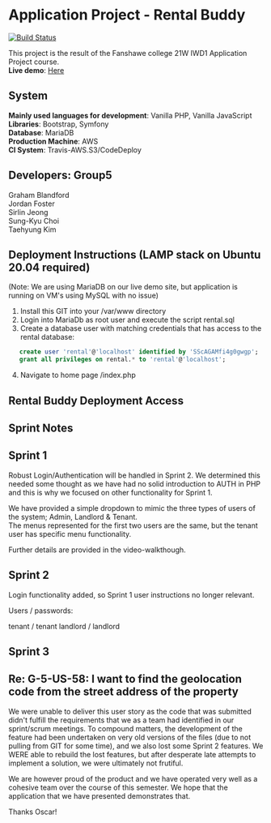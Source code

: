 # Application Project - Rental Buddy
 
[![Build Status](https://travis-ci.com/TaehyungAlexKim/Application-Project-Rental-Buddy.svg?token=aTxJ7y6DwwppjrZauChh&branch=main)](https://travis-ci.com/TaehyungAlexKim/Application-Project-Rental-Buddy)

This project is the result of the Fanshawe college 21W IWD1 Application Project course.  
**Live demo**: [Here](https://rental.fanshawe21w.tk/)

## System

**Mainly used languages for development**: Vanilla PHP, Vanilla JavaScript  
**Libraries**: Bootstrap, Symfony  
**Database**: MariaDB  
**Production Machine**: AWS  
**CI System**: Travis-AWS.S3/CodeDeploy  

## Developers: Group5

Graham Blandford  
Jordan Foster  
Sirlin Jeong  
Sung-Kyu Choi  
Taehyung Kim

## Deployment Instructions (LAMP stack on Ubuntu 20.04 required)

(Note: We are using MariaDB on our live demo site, but application is running on VM's using MySQL with no issue)

1. Install this GIT into your /var/www directory
2. Login into MariaDb as root user and execute the script rental.sql
3. Create a database user with matching credentials that has access to the rental database:
```sql
   create user 'rental'@'localhost' identified by 'SScAGAMfi4g0gwgp';  
   grant all privileges on rental.* to 'rental'@'localhost';
```
4. Navigate to home page /index.php

## Rental Buddy Deployment Access

## Sprint Notes

   ## Sprint 1

   Robust Login/Authentication will be handled in Sprint 2. We determined this needed some thought as we have had no solid introduction to AUTH in PHP and this is why we focused on other functionality for Sprint 1.  
   
   We have provided a simple dropdown to mimic the three types of users of the system; Admin, Landlord & Tenant.  
   The menus represented for the first two users are the same, but the tenant user has specific menu functionality.  
   
   Further details are provided in the video-walkthough.  

   ## Sprint 2

   Login functionality added, so Sprint 1 user instructions no longer relevant.

   Users / passwords:

   tenant / tenant
   landlord / landlord

   ## Sprint 3

   ## Re: G-5-US-58: I want to find the geolocation code from the street address of the property

   We were unable to deliver this user story as the code that was submitted didn't fulfill the requirements that
   we as a team had identified in our sprint/scrum meetings. To compound matters, the development of the feature had
   been undertaken on very old versions of the files (due to not pulling from GIT for some time), and we also lost some Sprint 2 features. We WERE able to rebuild the lost features, but after desperate late attempts to implement a solution, we were ultimately not frutiful.

   We are however proud of the product and we have operated very well as a cohesive team over the course of this semester. We hope that the application that we have presented demonstrates that.
   
   Thanks Oscar!

